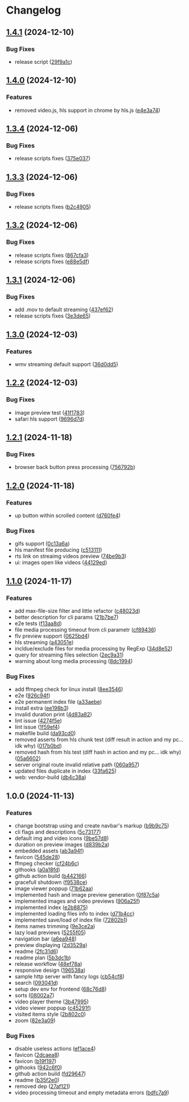 # Changelog

## [1.4.1](https://github.com/alxarno/tinytune/compare/v1.4.0...v1.4.1) (2024-12-10)


### Bug Fixes

* release script ([29f9a1c](https://github.com/alxarno/tinytune/commit/29f9a1c09bec789e990af0ca9a95d6a571d0acad))

## [1.4.0](https://github.com/alxarno/tinytune/compare/v1.3.4...v1.4.0) (2024-12-10)


### Features

* removed video.js, hls support in chrome by hls.js ([e4e3a74](https://github.com/alxarno/tinytune/commit/e4e3a74f254f0ea1879ae48f3c9d51d593672eda))

## [1.3.4](https://github.com/alxarno/tinytune/compare/v1.3.3...v1.3.4) (2024-12-06)


### Bug Fixes

* release scripts fixes ([375e037](https://github.com/alxarno/tinytune/commit/375e037c040319bb9f14fb3c4aedac06093cfbd6))

## [1.3.3](https://github.com/alxarno/tinytune/compare/v1.3.2...v1.3.3) (2024-12-06)


### Bug Fixes

* release scripts fixes ([b2c4905](https://github.com/alxarno/tinytune/commit/b2c4905388816d57a7428c4e0e61abf5b62025a0))

## [1.3.2](https://github.com/alxarno/tinytune/compare/v1.3.1...v1.3.2) (2024-12-06)


### Bug Fixes

* release scripts fixes ([867cfa3](https://github.com/alxarno/tinytune/commit/867cfa38363d8a6141ee22d21cd6cbb81b475f6b))
* release scripts fixes ([e88e5df](https://github.com/alxarno/tinytune/commit/e88e5df73222774e7442e152c11c2d1fbf98c50c))

## [1.3.1](https://github.com/alxarno/tinytune/compare/v1.3.0...v1.3.1) (2024-12-06)


### Bug Fixes

* add .mov to default streaming ([437ef62](https://github.com/alxarno/tinytune/commit/437ef62b046ca978d2881490af05e0f487fc3c17))
* release scripts fixes ([3e3de65](https://github.com/alxarno/tinytune/commit/3e3de65f25cc482b644637ec93511787b426d7ba))

## [1.3.0](https://github.com/alxarno/tinytune/compare/v1.2.2...v1.3.0) (2024-12-03)


### Features

* wmv streaming default support ([36d0dd5](https://github.com/alxarno/tinytune/commit/36d0dd529a1c9f56bf60dc9ffdbd297269026e19))

## [1.2.2](https://github.com/alxarno/tinytune/compare/v1.2.1...v1.2.2) (2024-12-03)


### Bug Fixes

* image preview test ([41f1783](https://github.com/alxarno/tinytune/commit/41f17836842f49b133d86ba17f594a44ec369dd2))
* safari hls support ([9696d7d](https://github.com/alxarno/tinytune/commit/9696d7d7b87afa4badde36cd8caaaa67b092edaf))

## [1.2.1](https://github.com/alxarno/tinytune/compare/v1.2.0...v1.2.1) (2024-11-18)


### Bug Fixes

* browser back button press processing ([756792b](https://github.com/alxarno/tinytune/commit/756792b8824d55bb29cd45c25ce653256503b1dd))

## [1.2.0](https://github.com/alxarno/tinytune/compare/v1.1.0...v1.2.0) (2024-11-18)


### Features

* up button within scrolled content ([d760fe4](https://github.com/alxarno/tinytune/commit/d760fe400c90122bdc1e203162f0d4ac24f7ea6a))


### Bug Fixes

* gifs support ([0c13a6a](https://github.com/alxarno/tinytune/commit/0c13a6afe6c21debc8cc77232040554717fbb4d1))
* hls manifest file producing ([c513111](https://github.com/alxarno/tinytune/commit/c51311130a1d5e74414d9eec91523cd8745dde3f))
* rts link on streaimg videos preview ([74be9b3](https://github.com/alxarno/tinytune/commit/74be9b32ac46deb5869036f6ad9988936264241b))
* ui: images open like videos ([44129ed](https://github.com/alxarno/tinytune/commit/44129ed0981501ed90504d34fba60ea5e45b248d))

## [1.1.0](https://github.com/alxarno/tinytune/compare/v1.0.0...v1.1.0) (2024-11-17)


### Features

* add max-file-size filter and little refactor ([c48023d](https://github.com/alxarno/tinytune/commit/c48023d280b21d3c0b28d84d9386d7a2c23c7d6c))
* better description for cli params ([21b7be7](https://github.com/alxarno/tinytune/commit/21b7be72959414280465ffe63ff27ce270cd601d))
* e2e tests ([f13aa8d](https://github.com/alxarno/tinytune/commit/f13aa8d2523b7ae7f7aba5b6d0e2cbcc466de579))
* file media processing timeout from cli parametr ([cf89436](https://github.com/alxarno/tinytune/commit/cf894367b28f10c4267c630611afd944ba6c4942))
* flv preview support ([0625bd4](https://github.com/alxarno/tinytune/commit/0625bd40d6ff27073eb08cdc3195b795dedeeeda))
* hls streaming ([a43051e](https://github.com/alxarno/tinytune/commit/a43051eeece4b4e1ef7095e0b9bfd135d59849f7))
* incldue/exclude files for media processing by RegExp ([34d8e52](https://github.com/alxarno/tinytune/commit/34d8e52d22c9d32a269f1d2a140a0e489b50b2e0))
* query for streaming files selection ([2ec9a31](https://github.com/alxarno/tinytune/commit/2ec9a3132b3a01d96a324ea843be83c4bf21539a))
* warning about long media processing ([8dc1994](https://github.com/alxarno/tinytune/commit/8dc19947e8bd436445745b37d03afe055572f0b9))


### Bug Fixes

* add ffmpeg check for linux install ([8ee3546](https://github.com/alxarno/tinytune/commit/8ee3546aa037380a6f2737b7aa3809d8adfabe70))
* e2e ([926c94f](https://github.com/alxarno/tinytune/commit/926c94f4b8170ddcd8343c5c322822b52315abfa))
* e2e permanent index file ([a33aebe](https://github.com/alxarno/tinytune/commit/a33aebe86684d5c4efc218d224152f14c2949b0d))
* install extra ([ee198b3](https://github.com/alxarno/tinytune/commit/ee198b3b226ae36de878ab40e09d9714ad4ed02c))
* invalid duration print ([4d83a82](https://github.com/alxarno/tinytune/commit/4d83a8249c1f5d6add811b8b40852f326019894e))
* lint issue ([4274f5e](https://github.com/alxarno/tinytune/commit/4274f5e90842180a48efbbcf86e9fb9ce997999f))
* lint issue ([1f59ef4](https://github.com/alxarno/tinytune/commit/1f59ef4ebad769472363d3b4a91f4b3d683a40de))
* makefile build ([da93cd0](https://github.com/alxarno/tinytune/commit/da93cd0dbe68aa18dfc58c5c24e9ed0c28ffaf93))
* removed asserts from hls chunk test (diff result in action and my pc... idk why) ([017b0bd](https://github.com/alxarno/tinytune/commit/017b0bd6815a7eae78240e17b4c2cfbcdf430e03))
* removed hash from hls test (diff hash in action and my pc... idk why) ([05a6602](https://github.com/alxarno/tinytune/commit/05a6602b719ad2c82e41fa75ff82cd15cd2b245c))
* server original route invalid relative path ([060a957](https://github.com/alxarno/tinytune/commit/060a95732f4b21351a98ebb4c31120d3aa100cef))
* updated files duplicate in index ([33fa625](https://github.com/alxarno/tinytune/commit/33fa6258e9b25e4f6a0360f9cf0eb90a80480529))
* web: vendor-build ([db4c38a](https://github.com/alxarno/tinytune/commit/db4c38a373e15670200a47d10a5a431b50ec72af))

## 1.0.0 (2024-11-13)


### Features

* change bootstrap using and create navbar's markup ([b9b9c75](https://github.com/alxarno/tinytune/commit/b9b9c75c042daadcca6be5628e6f3143c0bdaf83))
* cli flags and descriptions ([5c73177](https://github.com/alxarno/tinytune/commit/5c7317767b461dd02a834bca5e8b097ad8d25e70))
* default img and video icons ([9be57d8](https://github.com/alxarno/tinytune/commit/9be57d84de8f363e67a631bdd09effdcf625e0e6))
* duration on preview images ([d839b2a](https://github.com/alxarno/tinytune/commit/d839b2a5ae38af404645aa243a2701ab55e82f8c))
* embedded assets ([ab3a94f](https://github.com/alxarno/tinytune/commit/ab3a94f6f4302cdcc5733d2327f28d0a3f321cb8))
* favicon ([545de28](https://github.com/alxarno/tinytune/commit/545de28d2eaf3d87d5da97d1ca4505a4e8929eb2))
* ffmpeg checker ([cf24b6c](https://github.com/alxarno/tinytune/commit/cf24b6cb05347fa6d79a9e8fe726b0828c3db887))
* githooks ([a0a18fd](https://github.com/alxarno/tinytune/commit/a0a18fde0d9ca49b5414142250be861d5c065b9c))
* github action build ([b442166](https://github.com/alxarno/tinytune/commit/b4421664c49c74f2e5cd6513c966c7feaac9f9f5))
* gracefull shutdown ([f9538ce](https://github.com/alxarno/tinytune/commit/f9538ce1671b24d1810ba3a0aa17ac86d0b5dbde))
* image viewer poppup ([71b62aa](https://github.com/alxarno/tinytune/commit/71b62aa1e5755ec4256a0d5434a671fa62c60a9f))
* implemented hash and image preview generation ([0f87c5a](https://github.com/alxarno/tinytune/commit/0f87c5aca31d2adb80223da09c5270bdcbb084b2))
* implemented images and video previews ([906a25f](https://github.com/alxarno/tinytune/commit/906a25f7d1d6b90ef37bb45267aa064937e091f8))
* implemented index ([e2b8875](https://github.com/alxarno/tinytune/commit/e2b8875f5bc3d352087d788c163ece17ccb1a654))
* implemented loading files info to index ([d71b4cc](https://github.com/alxarno/tinytune/commit/d71b4cc55149f0fe6895e5e452cf609e80f518a2))
* implemented save/load of index file ([72802b1](https://github.com/alxarno/tinytune/commit/72802b1e7aab8ac23bf50aae7c0681b07c8e46f3))
* items names trimming ([9e3ce2a](https://github.com/alxarno/tinytune/commit/9e3ce2af3d3c61a4d8c984e5ebe1253520fa68e6))
* lazy load previews ([5255f05](https://github.com/alxarno/tinytune/commit/5255f059037945add5a4b5ed7c85ff16c2311617))
* navigation bar ([a6ea948](https://github.com/alxarno/tinytune/commit/a6ea948a172907404f0de95a940c385e1ac95b22))
* preview displaying ([2d3529a](https://github.com/alxarno/tinytune/commit/2d3529a5959fd885dd4a468c380d41181e550aac))
* readme ([2fc31d6](https://github.com/alxarno/tinytune/commit/2fc31d67a8a98c56405c3d22040caa1ae400cfcb))
* readme plan ([5b3dc1b](https://github.com/alxarno/tinytune/commit/5b3dc1b89295cd1273185aba7ba2ec01ac5d86e2))
* release workflow ([48ef78a](https://github.com/alxarno/tinytune/commit/48ef78ad76018fd7777df87162174562cf1899b0))
* responsive design ([196538a](https://github.com/alxarno/tinytune/commit/196538adf22027f4d9a4a9b7ebe279cfa6cf8450))
* sample http server with fancy logs ([cb54cf8](https://github.com/alxarno/tinytune/commit/cb54cf8568b29a36402c98c25753b6324c528e01))
* search ([093041d](https://github.com/alxarno/tinytune/commit/093041dca8bac3d84677238f5ac3a70bafab37f5))
* setup dev env for frontend ([68c76d8](https://github.com/alxarno/tinytune/commit/68c76d840df8c1e3d1a0a0402465df3b96415f18))
* sorts ([08002a7](https://github.com/alxarno/tinytune/commit/08002a7ac9f52342ee043f025f5a19c48783da1d))
* video player theme ([3b47995](https://github.com/alxarno/tinytune/commit/3b47995e8b0dd4a18a8fdad75cbe54a4f836a5ae))
* video viewer poppup ([c45291f](https://github.com/alxarno/tinytune/commit/c45291fe95a59bd6b50bdc6cfa31748513391c39))
* visited items style ([2b802c0](https://github.com/alxarno/tinytune/commit/2b802c0fde2eb4b1dd7d3934f4c2204943750f70))
* zoom ([82e3a09](https://github.com/alxarno/tinytune/commit/82e3a09f5167096d89293741e4e4b0cc78a0310b))


### Bug Fixes

* disable useless actions ([ef1ace4](https://github.com/alxarno/tinytune/commit/ef1ace47edfaa97f65b42710bdd3c8dc66156db3))
* favicon ([2dcaea8](https://github.com/alxarno/tinytune/commit/2dcaea809be0f8ac9f0d4c2c2a95cc9c3dc8e45d))
* favicon ([b19f197](https://github.com/alxarno/tinytune/commit/b19f1978b6eb15409818767239876bb6ef5a2d6a))
* githooks ([942c6f0](https://github.com/alxarno/tinytune/commit/942c6f018edd99549e9a8b626229dbbf45d85833))
* github action build ([fd29647](https://github.com/alxarno/tinytune/commit/fd29647c107243285b701f5ec87006ba82515400))
* readme ([b35f2e0](https://github.com/alxarno/tinytune/commit/b35f2e01db8c704ec615ad86ab78dbe74f34bf02))
* removed dep ([27af121](https://github.com/alxarno/tinytune/commit/27af1217af6fd5fc3f75848a3ca99dc838f44f56))
* video processing timeout and empty metadata errors ([bdfc7a9](https://github.com/alxarno/tinytune/commit/bdfc7a9eaf14fc9f1e7ca642829d811d88a07640))
